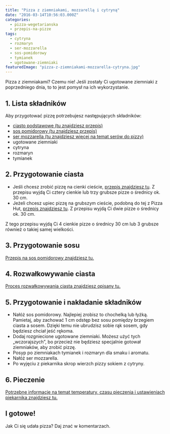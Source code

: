 ```yaml
---
title: "Pizza z ziemniakami, mozzarellą i cytryną"
date: "2016-03-14T10:56:03.000Z"
categories: 
  - pizza-wegetarianska
  - przepis-na-pizze
tags: 
  - cytryna
  - rozmaryn
  - ser-mozzarella
  - sos-pomidorowy
  - tymianek
  - ugotowane-ziemniaki
featuredImage: "pizza-z-ziemniakami-mozzarella-cytryna.jpg"
---
```


Pizza z ziemniakami? Czemu nie! Jeśli zostały Ci ugotowane ziemniaki z poprzedniego dnia, to to jest pomysł na ich wykorzystanie.

## 1\. Lista składników

Aby przygotować pizzę potrzebujesz następujących składników:

- <a href="/przepis-na-ciasto-na-pizze/" title="Przepis na ciasto podstawowe">ciasto podstawowe (tu znajdziesz przepis)</a>
- <a href="/sos-pomidorowy/" title="Przepis na sos pomidorowy">sos pomidorowy (tu znajdziesz przepis)</a>
- <a href="/jaki-ser-wybrac-do-pizzy/" title="Ser do pizzy">ser mozzarella (tu znajdziesz więcej na temat serów do pizzy)</a>
- ugotowane ziemniaki
- cytryna
- rozmaryn
- tymianek

## 2\. Przygotowanie ciasta

- Jeśli chcesz zrobić pizzę na cienki cieście, <a href="/przepis-na-ciasto-na-pizze/" title="Przepis na ciasto podstawowe">przepis znajdziesz tu</a>. Z przepisu wyjdą Ci cztery cienkie lub trzy grubsze pizze o średnicy ok. 30 cm.
- Jeżeli chcesz upiec pizzę na grubszym cieście, podobną do tej z Pizza Hut, <a href="/jak-zrobic-ciasto-na-pizze-jak-w-pizza-hut/" title="Przepis na pizzę na grubym cieście">przepis znajdziesz tu</a>. Z przepisu wyjdą Ci dwie pizze o średnicy ok. 30 cm.

Z tego przepisu wyjdą Ci 4 cienkie pizze o średnicy 30 cm lub 3 grubsze również o takiej samej wielkości.

## 3\. Przygotowanie sosu

<a href="/sos-pomidorowy/" title="Przepis na sos pomidorowy">Przepis na sos pomidorowy znajdziesz tu.</a>

## 4\. Rozwałkowywanie ciasta

<a href="/jak-walkowac-ciasto-pizzy/" title="Rozwałkowywanie ciasta">Proces rozwałkowywania ciasta znajdziesz opisany tu.</a>

## 5\. Przygotowanie i nakładanie składników

- Nałóż sos pomidorowy. Najlepiej zrobisz to chochelką lub łyżką. Pamietaj, aby zachować 1 cm odstęp bez sosu pomiędzy brzegiem ciasta a sosem. Dzięki temu nie ubrudzisz sobie rąk sosem, gdy będziesz chciał jeść rękoma.
- Dodaj rozgniecione ugotowane ziemniaki. Możesz użyć tych „wczorajszych”, bo przecież nie będziesz specjalnie gotował ziemniaków, aby zrobić pizzę.
- Posyp po ziemniakach tymianek i rozmaryn dla smaku i aromatu.
- Nałóż ser mozzarella.
- Po wyjęciu z piekarnika skrop wierzch pizzy sokiem z cytryny.

## 6\. Pieczenie

<a href="/jak-ustawic-piekarnik-pieczenia-pizzy/" title="Jak ustawić piekarnik do pieczenia pizzy">Potrzebne informacje na temat temperatury, czasu pieczenia i ustawieniach piekarnika znajdziesz tu.</a>

## I gotowe!

Jak Ci się udała pizza? Daj znać w komentarzach.
